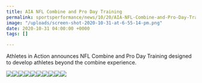 ```yaml
---
title: AIA NFL Combine and Pro Day Training
permalink: sportsperformance/news/10/20/AIA-NFL-Combine-and-Pro-Day-Training
image: "/uploads/screen-shot-2020-10-31-at-6-55-14-pm.png"
date: 2020-10-31 04:00:00 +0000
tags: []

---
```

Athletes in Action announces NFL Combine and Pro Day Training designed to develop athletes beyond the combine experience.

![](/uploads/screen-shot-2020-10-31-at-6-55-14-pm.png)![](/uploads/screen-shot-2020-10-31-at-7-10-36-pm.png)![](/uploads/screen-shot-2020-10-31-at-7-10-48-pm.png)![](/uploads/screen-shot-2020-10-31-at-7-11-09-pm.png)![](/uploads/screen-shot-2020-10-31-at-7-11-23-pm.png)![](/uploads/screen-shot-2020-10-31-at-7-11-37-pm.png)![](/uploads/screen-shot-2020-10-31-at-7-12-08-pm.png)![](/uploads/screen-shot-2020-10-31-at-7-12-18-pm.png)![](/uploads/screen-shot-2020-10-31-at-7-12-34-pm.png)![](/uploads/screen-shot-2020-10-31-at-7-12-49-pm.png)